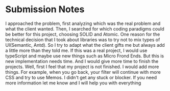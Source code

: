 # Submission Notes

I approached the problem, first analyzing which was the real problem and what the client wanted. Then, I searched for which coding paradigms could be better for this project, choosing SOLID and Atomic.
One reason for the technical decision that I took about libraries was to try not to mix types of UI(Semantic, Antd). So I try to adapt what the client gifts me but always add a little more than they told me. If this was a real project, I would use typeScript and maybe use new things such as Micro Frond Ends. But this is new implementation needs time. And I would give more time to finish the projects. 
Well, first I feel that my project is not finished. I would add more things. For example, when you go back, your filter will continue with more CSS and try to use Memos.
I didn't get any stuck or blocker. 
If you need more information let me know and I will help you with everything 
